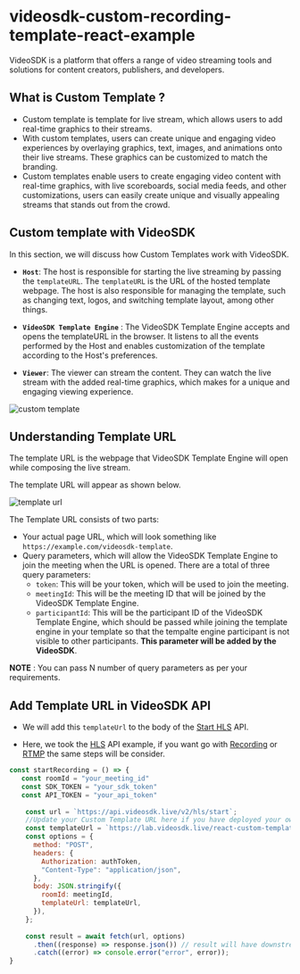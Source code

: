 # videosdk-custom-recording-template-react-example

VideoSDK is a platform that offers a range of video streaming tools and solutions for content creators, publishers, and developers.

## What is Custom Template ? 

- Custom template is template for live stream, which allows users to add real-time graphics to their streams.
- With custom templates, users can create unique and engaging video experiences by overlaying graphics, text, images, and animations onto their live streams. These graphics can be customized to match the branding.
- Custom templates enable users to create engaging video content with real-time graphics, with live scoreboards, social media feeds, and other customizations, users can easily create unique and visually appealing streams that stands out from the crowd.

## Custom template with VideoSDK

In this section, we will discuss how Custom Templates work with VideoSDK.

- **`Host`**: The host is responsible for starting the live streaming by passing the `templateURL`. The `templateURL` is the URL of the hosted template webpage. The host is also responsible for managing the template, such as changing text, logos, and switching template layout, among other things.

- **`VideoSDK Template Engine`** : The VideoSDK Template Engine accepts and opens the templateURL in the browser. It listens to all the events performed by the Host and enables customization of the template according to the Host's preferences.

- **`Viewer`**: The viewer can stream the content. They can watch the live stream with the added real-time graphics, which makes for a unique and engaging viewing experience.

![custom template](https://cdn.videosdk.live/website-resources/docs-resources/custom_template.png)

## Understanding Template URL

The template URL is the webpage that VideoSDK Template Engine will open while composing the live stream.

The template URL will appear as shown below.

![template url](https://cdn.videosdk.live/website-resources/docs-resources/custom_template_url.png)

The Template URL consists of two parts:

- Your actual page URL, which will look something like `https://example.com/videosdk-template`.
- Query parameters, which will allow the VideoSDK Template Engine to join the meeting when the URL is opened. There are a total of three query parameters:
  - `token`: This will be your token, which will be used to join the meeting.
  - `meetingId`: This will be the meeting ID that will be joined by the VideoSDK Template Engine.
  - `participantId`: This will be the participant ID of the VideoSDK Template Engine, which should be passed while joining the template engine in your template so that the tempalte engine participant is not visible to other participants. **This parameter will be added by the** **VideoSDK**.
  
 **NOTE** : You can pass N number of query parameters as per your requirements.

## Add Template URL in VideoSDK API

- We will add this `templateUrl` to the body of the [Start HLS](https://docs.videosdk.live/api-reference/realtime-communication/start-hlsStream) API.

- Here, we took the [HLS](https://docs.videosdk.live/api-reference/realtime-communication/start-hlsStream) API example, if you want go with [Recording](https://docs.videosdk.live/api-reference/realtime-communication/start-recording) or [RTMP](https://docs.videosdk.live/api-reference/realtime-communication/start-livestream) the same steps will be consider.

```js
const startRecording = () => {
   const roomId = "your_meeting_id"
   const SDK_TOKEN = "your_sdk_token"
   const API_TOKEN = "your_api_token"
    
    const url = `https://api.videosdk.live/v2/hls/start`;
    //Update your Custom Template URL here if you have deployed your own
    const templateUrl = `https://lab.videosdk.live/react-custom-template-demo?meetingId=${meetingId}&token=${authToken}`;
    const options = {
      method: "POST",
      headers: {
        Authorization: authToken,
        "Content-Type": "application/json",
      },
      body: JSON.stringify({
        roomId: meetingId,
        templateUrl: templateUrl,
      }),
    };
    
    const result = await fetch(url, options)
      .then((response) => response.json()) // result will have downstreamUrl
      .catch((error) => console.error("error", error));
}

```

